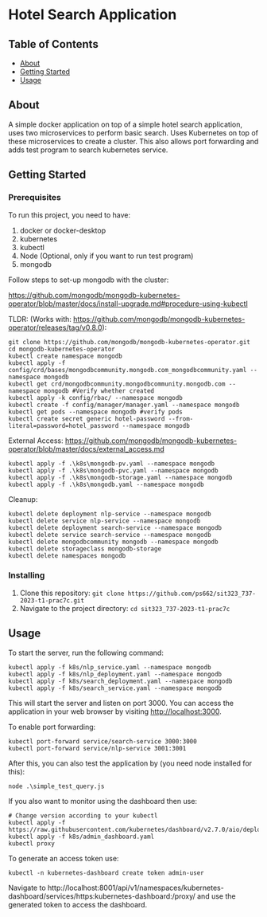 # Hotel Search Application
## Table of Contents

- [About](#about)
- [Getting Started](#getting_started)
- [Usage](#usage)

## About <a name = "about"></a>

A simple docker application on top of a simple hotel search application, uses two microservices to perform basic search. 
Uses Kubernetes on top of these microservices to create a cluster. This also allows port forwarding and adds test program to search kubernetes service.

## Getting Started <a name = "getting_started"></a>

### Prerequisites

To run this project, you need to have:
1. docker or docker-desktop
2. kubernetes
3. kubectl
4. Node (Optional, only if you want to run test program)
5. mongodb

Follow steps to set-up mongodb with the cluster:

https://github.com/mongodb/mongodb-kubernetes-operator/blob/master/docs/install-upgrade.md#procedure-using-kubectl

TLDR: (Works with: https://github.com/mongodb/mongodb-kubernetes-operator/releases/tag/v0.8.0):

```
git clone https://github.com/mongodb/mongodb-kubernetes-operator.git
cd mongodb-kubernetes-operator
kubectl create namespace mongodb
kubectl apply -f config/crd/bases/mongodbcommunity.mongodb.com_mongodbcommunity.yaml --namespace mongodb
kubectl get crd/mongodbcommunity.mongodbcommunity.mongodb.com --namespace mongodb #Verify whether created
kubectl apply -k config/rbac/ --namespace mongodb
kubectl create -f config/manager/manager.yaml --namespace mongodb
kubectl get pods --namespace mongodb #verify pods
kubectl create secret generic hotel-password --from-literal=password=hotel_password --namespace mongodb
```

External Access:
https://github.com/mongodb/mongodb-kubernetes-operator/blob/master/docs/external_access.md

```
kubectl apply -f .\k8s\mongodb-pv.yaml --namespace mongodb
kubectl apply -f .\k8s\mongodb-pvc.yaml --namespace mongodb
kubectl apply -f .\k8s\mongodb-storage.yaml --namespace mongodb
kubectl apply -f .\k8s\mongodb.yaml --namespace mongodb
```

Cleanup:

```
kubectl delete deployment nlp-service --namespace mongodb
kubectl delete service nlp-service --namespace mongodb
kubectl delete deployment search-service --namespace mongodb
kubectl delete service search-service --namespace mongodb
kubectl delete mongodbcommunity mongodb --namespace mongodb
kubectl delete storageclass mongodb-storage
kubectl delete namespaces mongodb
```


### Installing

1. Clone this repository: `git clone https://github.com/ps662/sit323_737-2023-t1-prac7c.git`
2. Navigate to the project directory: `cd sit323_737-2023-t1-prac7c`

## Usage <a name = "usage"></a>

To start the server, run the following command:

```
kubectl apply -f k8s/nlp_service.yaml --namespace mongodb
kubectl apply -f k8s/nlp_deployment.yaml --namespace mongodb
kubectl apply -f k8s/search_deployment.yaml --namespace mongodb
kubectl apply -f k8s/search_service.yaml --namespace mongodb
```

This will start the server and listen on port 3000. You can access the application in your web browser by visiting [http://localhost:3000](http://localhost:3000).

To enable port forwarding:

```
kubectl port-forward service/search-service 3000:3000
kubectl port-forward service/nlp-service 3001:3001
```

After this, you can also test the application by (you need node installed for this):

```
node .\simple_test_query.js
```

If you also want to monitor using the dashboard then use:

```
# Change version according to your kubectl
kubectl apply -f https://raw.githubusercontent.com/kubernetes/dashboard/v2.7.0/aio/deploy/recommended.yaml
kubectl apply -f k8s/admin_dashboard.yaml
kubectl proxy
```

To generate an access token use:

```
kubectl -n kubernetes-dashboard create token admin-user
```

Navigate to http://localhost:8001/api/v1/namespaces/kubernetes-dashboard/services/https:kubernetes-dashboard:/proxy/ and use the generated token to access the dashboard.





